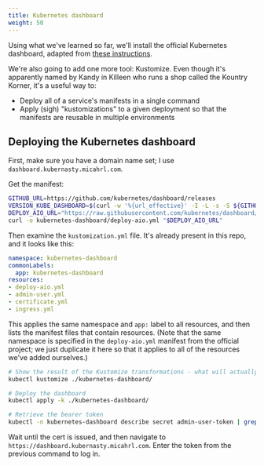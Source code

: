 ```yaml
---
title: Kubernetes dashboard
weight: 50
---
```


Using what we've learned so far,
we'll install the official Kubernetes dashboard,
adapted from [these instructions](https://docs.k3s.io/installation/kube-dashboard).

We're also going to add one more tool: Kustomize.
Even though it's apparently named by Kandy in Killeen who runs a shop called the Kountry Korner,
it's a useful way to:

* Deploy all of a service's manifests in a single command
* Apply (sigh) "kustomizations" to a given deployment so that the manifests are reusable in multiple environments

## Deploying the Kubernetes dashboard

First, make sure you have a domain name set;
I use `dashboard.kubernasty.micahrl.com`.

Get the manifest:

```sh
GITHUB_URL=https://github.com/kubernetes/dashboard/releases
VERSION_KUBE_DASHBOARD=$(curl -w '%{url_effective}' -I -L -s -S ${GITHUB_URL}/latest -o /dev/null | sed -e 's|.*/||')
DEPLOY_AIO_URL="https://raw.githubusercontent.com/kubernetes/dashboard/${VERSION_KUBE_DASHBOARD}/aio/deploy/alternative.yaml"
curl -o kubernetes-dashboard/deploy-aio.yml "$DEPLOY_AIO_URL"
```

Then examine the `kustomization.yml` file.
It's already present in this repo, and it looks like this:

```yaml
namespace: kubernetes-dashboard
commonLabels:
  app: kubernetes-dashboard
resources:
- deploy-aio.yml
- admin-user.yml
- certificate.yml
- ingress.yml
```

This applies the same namespace and `app:` label to all resources,
and then lists the manifest files that contain resources.
(Note that the same namespace is specified in the `deploy-aio.yml` manifest from the official project;
we just duplicate it here so that it applies to all of the resources we've added ourselves.)

```sh
# Show the result of the Kustomize transformations - what will actually be deployed
kubectl kustomize ./kubernetes-dashboard/

# Deploy the dashboard
kubectl apply -k ./kubernetes-dashboard/

# Retrieve the bearer token
kubectl -n kubernetes-dashboard describe secret admin-user-token | grep '^token'
```

Wait until the cert is issued, and then navigate to
`https://dashboard.kubernasty.micahrl.com`.
Enter the token from the previous command to log in.
